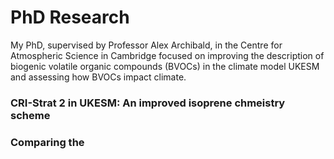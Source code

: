 # PhD Research

My PhD, supervised by Professor Alex Archibald, in the Centre for Atmospheric Science in Cambridge focused on improving the description of biogenic volatile organic compounds (BVOCs) in the climate model UKESM and assessing how BVOCs impact climate. 


### CRI-Strat 2 in UKESM: An improved isoprene chmeistry scheme


### Comparing the 
